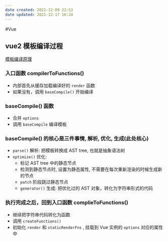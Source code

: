 ```yaml
---
date created: 2021-12-09 22:53
date updated: 2021-12-17 16:24
---
```


#Vue

## vue2 模板编译过程

[模板编译原理](https://ustbhuangyi.github.io/vue-analysis/v2/compile/)

### 入口函数 compilerToFunctions()

- 内部首先从缓存加载编译好的 `render` 函数
- 如果没有，调用 `baseCompile()` 开始编译

### baseCompile() 函数

- 合并 `options`
- 调用 `baseCompile` 编译模板

### baseCompile() 的核心是三件事情, 解析, 优化, 生成(此处核心)

- `parse()` 解析: 把模板转换成 AST tree, 也就是抽象语法树
- `optimize()` 优化:
  - 标记 AST tree 中的静态节点
  - 检测到静态节点时, 设置为静态属性, 不需要在每次重新渲染的时候生成新的节点
  - `patch` 阶段跳过静态节点
  - `generator()` 生成: 把优化过的 AST 对象，转化为字符串形式的代码

### 执行完成之后，回到入口函数 complieToFunctions()

- 继续把字符串代码转化为函数
- 调用 `createFunctions()`
- 初始化 `render` 和 `staticRenderFns` , 挂载到 Vue 实例的 `options` 对应的属性中
